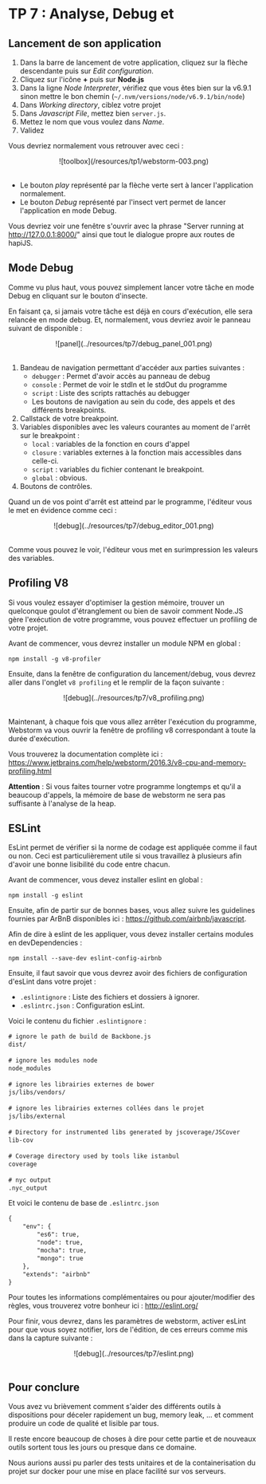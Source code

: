 # TP 7 : Analyse, Debug et

## Lancement de son application

1. Dans la barre de lancement de votre application, cliquez sur la flèche descendante puis sur *Edit configuration*.
2. Cliquez sur l'icône **+** puis sur **Node.js**
3. Dans la ligne *Node Interpreter*, vérifiez que vous êtes bien sur la v6.9.1 sinon mettre le bon chemin (`~/.nvm/versions/node/v6.9.1/bin/node`)
4. Dans *Working directory*, ciblez votre projet
5. Dans *Javascript File*, mettez bien `server.js`.
6. Mettez le nom que vous voulez dans *Name*.
7. Validez

Vous devriez normalement vous retrouver avec ceci :

<center>
![toolbox](/resources/tp1/webstorm-003.png)
<br>
<br>
</center>

+ Le bouton *play* représenté par la flèche verte sert à lancer l'application normalement.
+ Le bouton *Debug* représenté par l'insect vert permet de lancer l'application en mode Debug.

Vous devriez voir une fenêtre s'ouvrir avec la phrase "Server running at http://127.0.0.1:8000/" ainsi que tout le dialogue propre aux routes de hapiJS.


## Mode Debug

Comme vu plus haut, vous pouvez simplement lancer votre tâche en mode Debug en cliquant sur le bouton d'insecte.

En faisant ça, si jamais votre tâche est déjà en cours d'exécution, elle sera relancée en mode debug. Et, normalement, vous devriez avoir le panneau suivant de disponible :

<center>
![panel](../resources/tp7/debug_panel_001.png)
<br><br>
</center>

1. Bandeau de navigation permettant d'accéder aux parties suivantes :
    - `debugger` : Permet d'avoir accès au panneau de debug
    - `console` : Permet de voir le stdIn et le stdOut du programme
    - `script` : Liste des scripts rattachés au debugger
    - Les boutons de navigation au sein du code, des appels et des différents breakpoints.
2. Callstack de votre breakpoint.
3. Variables disponibles avec les valeurs courantes au moment de l'arrêt sur le breakpoint :
    - `local` : variables de la fonction en cours d'appel
    - `closure` : variables externes à la fonction mais accessibles dans celle-ci.
    - `script` : variables du fichier contenant le breakpoint.
    - `global` : obvious.
4. Boutons de contrôles.

Quand un de vos point d'arrêt est atteind par le programme, l'éditeur vous le met en évidence comme ceci :

<center>
![debug](../resources/tp7/debug_editor_001.png)
<br><br>
</center>

Comme vous pouvez le voir, l'éditeur vous met en surimpression les valeurs des variables.

## Profiling V8

Si vous voulez essayer d'optimiser la gestion mémoire, trouver un quelconque goulot d'étranglement ou bien de savoir comment Node.JS gère l'exécution de votre programme, vous pouvez effectuer un profiling de votre projet.

Avant de commencer, vous devrez installer un module NPM en global :

```
npm install -g v8-profiler
```

Ensuite, dans la fenêtre de configuration du lancement/debug, vous devrez aller dans l'onglet `v8 profiling` et le remplir de la façon suivante :

<center>
![debug](../resources/tp7/v8_profiling.png)
<br><br>
</center>

Maintenant, à chaque fois que vous allez arrêter l'exécution du programme, Webstorm va vous ouvrir la fenêtre de profiling v8 correspondant à toute la durée d'exécution.

Vous trouverez la documentation complète ici : https://www.jetbrains.com/help/webstorm/2016.3/v8-cpu-and-memory-profiling.html

**Attention** : Si vous faites tourner votre programme longtemps et qu'il a beaucoup d'appels, la mémoire de base de webstorm ne sera pas suffisante à l'analyse de la heap.

## ESLint

EsLint permet de vérifier si la norme de codage est appliquée comme il faut ou non. Ceci est particulièrement utile si vous travaillez à plusieurs afin d'avoir une bonne lisibilité du code entre chacun.

Avant de commencer, vous devez installer eslint en global :

```
npm install -g eslint
```

Ensuite, afin de partir sur de bonnes bases, vous allez suivre les guidelines fournies par ArBnB disponibles ici : https://github.com/airbnb/javascript.

Afin de dire à eslint de les appliquer, vous devez installer certains modules en devDependencies :

```
npm install --save-dev eslint-config-airbnb
```

Ensuite, il faut savoir que vous devrez avoir des fichiers de configuration d'esLint dans votre projet :

- `.eslintignore` : Liste des fichiers et dossiers à ignorer.
- `.eslintrc.json` : Configuration esLint.

Voici le contenu du fichier `.eslintignore` :

```
# ignore le path de build de Backbone.js
dist/

# ignore les modules node
node_modules

# ignore les librairies externes de bower
js/libs/vendors/

# ignore les librairies externes collées dans le projet
js/libs/external

# Directory for instrumented libs generated by jscoverage/JSCover
lib-cov

# Coverage directory used by tools like istanbul
coverage

# nyc output
.nyc_output
```

Et voici le contenu de base de `.eslintrc.json`

```
{
    "env": {
        "es6": true,
        "node": true,
        "mocha": true,
        "mongo": true
    },
    "extends": "airbnb"
}
```

Pour toutes les informations complémentaires ou pour ajouter/modifier des règles, vous trouverez votre bonheur ici : http://eslint.org/

Pour finir, vous devrez, dans les paramètres de webstorm, activer esLint pour que vous soyez notifier, lors de l'édition, de ces erreurs comme mis dans la capture suivante :

<center>
![debug](../resources/tp7/eslint.png)
<br><br>
</center>

## Pour conclure

Vous avez vu brièvement comment s'aider des différents outils à dispositions pour déceler rapidement un bug, memory leak, ... et comment produire un code de qualité et lisible par tous.

Il reste encore beaucoup de choses à dire pour cette partie et de nouveaux outils sortent tous les jours ou presque dans ce domaine.

Nous aurions aussi pu parler des tests unitaires et de la containerisation du projet sur docker pour une mise en place facilité sur vos serveurs.
